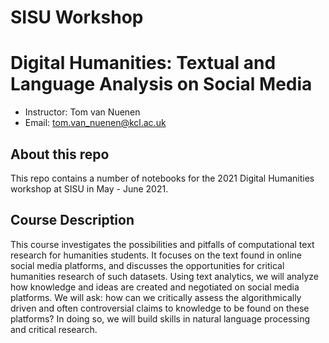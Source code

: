 # SISU Workshop
# Digital Humanities: Textual and Language Analysis on Social Media

 - Instructor: Tom van Nuenen
 - Email: tom.van_nuenen@kcl.ac.uk

## About this repo

This repo contains a number of notebooks for the 2021 Digital Humanities workshop at SISU in May - June 2021.


## Course Description

This course investigates the possibilities and pitfalls of computational text research for humanities students. It focuses on the text found in online social media platforms, and discusses the opportunities for critical humanities research of such datasets. Using text analytics, we will analyze how knowledge and ideas are created and negotiated on social media platforms. We will ask: how can we critically assess the algorithmically driven and often controversial claims to knowledge to be found on these platforms? In doing so, we will build skills in natural language processing and critical research. 

 

